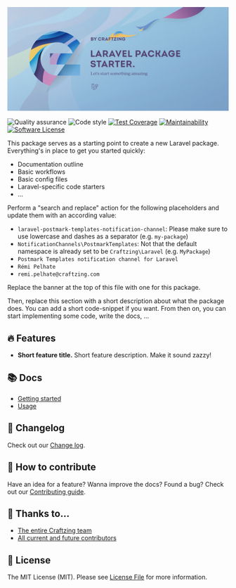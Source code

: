 [![Laravel Lokalise webhooks](art/banner.jpg)](https://craftzing.com)

![Quality assurance](https://github.com/craftzing/laravel-postmark-templates-notification-channel/workflows/Quality%20assurance/badge.svg)
![Code style](https://github.com/craftzing/laravel-postmark-templates-notification-channel/workflows/Code%20style/badge.svg)
[![Test Coverage](https://api.codeclimate.com/v1/badges/881eb71372c1b12c18d5/test_coverage)](https://codeclimate.com/github/craftzing/laravel-postmark-templates-notification-channel/test_coverage)
[![Maintainability](https://api.codeclimate.com/v1/badges/881eb71372c1b12c18d5/maintainability)](https://codeclimate.com/github/craftzing/laravel-postmark-templates-notification-channel/maintainability)
[![Software License](https://img.shields.io/badge/license-MIT-brightgreen.svg?style=flat&color=4D6CB8)](https://github.com/craftzing/laravel-postmark-templates-notification-channel/blob/master/LICENSE)

This package serves as a starting point to create a new Laravel package. Everything's in place to get you started 
quickly:
- Documentation outline
- Basic workflows
- Basic config files
- Laravel-specific code starters
- ...

Perform a "search and replace" action for the following placeholders and update them with an according value:
- `laravel-postmark-templates-notification-channel`: Please make sure to use lowercase and dashes as a separator (e.g. `my-package`)
- `NotificationChannels\PostmarkTemplates`: Not that the default namespace is already set to be `Craftzing\Laravel` (e.g. `MyPackage`)
- `Postmark Templates notification channel for Laravel`
- `Rémi Pelhate`
- `remi.pelhate@craftzing.com`

Replace the banner at the top of this file with one for this package.

Then, replace this section with a short description about what the package does. You can add a short code-snippet if 
you want. From then on, you can start implementing some code, write the docs, ...

## 🔥 Features

- **Short feature title.** Short feature description. Make it sound zazzy!

## 📚 Docs

- [Getting started](/docs/getting-started.md)
- [Usage](/docs/usage.md)

## 📝 Changelog

Check out our [Change log](/CHANGELOG.md).

## 🤝 How to contribute

Have an idea for a feature? Wanna improve the docs? Found a bug? Check out our [Contributing guide](/CONTRIBUTING.md).

## 💙 Thanks to...

- [The entire Craftzing team](https://craftzing.com)
- [All current and future contributors](https://github.com/creaftzing/laravel-postmark-templates-notification-channel/graphs/contributors)

## 🔑 License

The MIT License (MIT). Please see [License File](/LICENSE) for more information.
